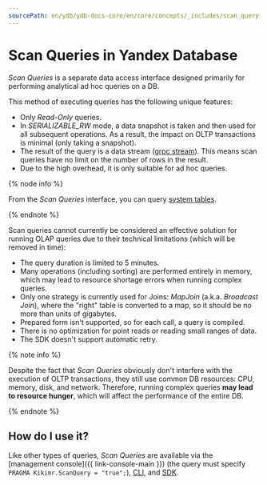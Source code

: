 ```yaml
---
sourcePath: en/ydb/ydb-docs-core/en/core/concepts/_includes/scan_query.md
---
```

# Scan Queries in Yandex Database

*Scan Queries* is a separate data access interface designed primarily for performing analytical ad hoc queries on a DB.

This method of executing queries has the following unique features:

* Only *Read-Only* queries.
* In *SERIALIZABLE_RW* mode, a data snapshot is taken and then used for all subsequent operations. As a result, the impact on OLTP transactions is minimal (only taking a snapshot).
* The result of the query is a data stream ([grpc stream](https://grpc.io/docs/what-is-grpc/core-concepts/)). This means scan queries have no limit on the number of rows in the result.
* Due to the high overhead, it is only suitable for ad hoc queries.

{% node info %}

From the *Scan Queries* interface, you can query [system tables](../../troubleshooting/system_views.md).

{% endnote %}

Scan queries cannot currently be considered an effective solution for running OLAP queries due to their technical limitations (which will be removed in time):

* The query duration is limited to 5 minutes.
* Many operations (including sorting) are performed entirely in memory, which may lead to resource shortage errors when running complex queries.
* Only one strategy is currently used for Joins: *MapJoin* (a.k.a. *Broadcast Join*), where the "right" table is converted to a map, so it should be no more than units of gigabytes.
* Prepared form isn't supported, so for each call, a query is compiled.
* There is no optimization for point reads or reading small ranges of data.
* The SDK doesn't support automatic retry.

{% note info %}

Despite the fact that *Scan Queries* obviously don't interfere with the execution of OLTP transactions, they still use common DB resources: CPU, memory, disk, and network. Therefore, running complex queries **may lead to resource hunger**, which will affect the performance of the entire DB.

{% endnote %}

## How do I use it?

Like other types of queries, *Scan Queries* are available via the [management console]({{ link-console-main }}) (the query must specify `PRAGMA Kikimr.ScanQuery = "true";`), [CLI](../../reference/ydb-cli/commands/scan-query.md), and [SDK](../../reference/ydb-sdk/index.md).

